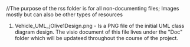 //The purpose of the rss folder is for all non-documenting files; Images mostly but can also be other types of resources

1. Vehicle_UML_jOlive1Design.png - Is a PNG file of the initial UML class diagram design. The visio document of this file lives under the "Doc" folder which will be updateed throughout the course of the project. 
